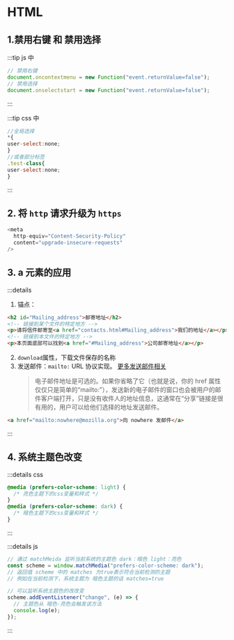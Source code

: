 # HTML

## 1.禁用右键 和 禁用选择

:::tip js 中

```js
// 禁用右键
document.oncontextmenu = new Function("event.returnValue=false");
// 禁用选择
document.onselectstart = new Function("event.returnValue=false");
```

:::

:::tip css 中

```js
//全局选择
*{
user-select:none;
}
//或者部分标签
.test-class{
user-select:none;
}
```

:::

## 2. 将 `http` 请求升级为 `https`

```js
<meta
  http-equiv="Content-Security-Policy"
  content="upgrade-insecure-requests"
/>
```

## 3. a 元素的应用

:::details

1. 锚点：

```html
<h2 id="Mailing_address">邮寄地址</h2>
<!-- 链接到某个文件的特定地方 -->
<p>请将信件邮寄至<a href="contacts.html#Mailing_address">我们的地址</a></p>
<!-- 链接到本文件的特定地方 -->
<p>本页面底部可以找到<a href="#Mailing_address">公司邮寄地址</a></p>
```

2. `download`属性，下载文件保存的名称
3. 发送邮件：`mailto:` URL 协议实现。
   [更多发送邮件相关](https://developer.mozilla.org/zh-CN/docs/Learn/HTML/Introduction_to_HTML/Creating_hyperlinks#%E7%94%B5%E5%AD%90%E9%82%AE%E4%BB%B6%E9%93%BE%E6%8E%A5)
   > 电子邮件地址是可选的。如果你省略了它（也就是说，你的 href 属性仅仅只是简单的“mailto:”），发送新的电子邮件的窗口也会被用户的邮件客户端打开，只是没有收件人的地址信息，这通常在“分享”链接是很有用的，用户可以给他们选择的地址发送邮件。

```html
<a href="mailto:nowhere@mozilla.org">向 nowhere 发邮件</a>
```

:::

## 4. 系统主题色改变

:::details css

```css
@media (prefers-color-scheme: light) {
  /* 亮色主题下的css变量和样式 */
}
@media (prefers-color-scheme: dark) {
  /* 暗色主题下的css变量和样式 */
}
```

:::

:::details js

```js
// 通过 matchMeida 监听当前系统的主题色 dark：暗色 light：亮色
const scheme = window.matchMedia("prefers-color-scheme: dark");
// 返回值 scheme 中的 matches 为true表示符合当前检测的主题
// 例如在当前检测下，系统主题为 暗色主题的话 matches=true

// 可以监听系统主题色的改改变
scheme.addEventListener("change", (e) => {
  // 主题色从 暗色-亮色会触发该方法
  console.log(e);
});
```

:::
